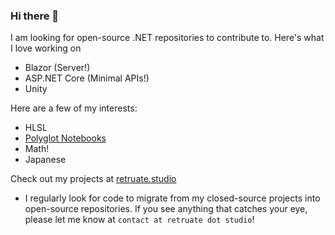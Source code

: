 ### Hi there 👋

I am looking for open-source .NET repositories to contribute to. Here's what I love working on
- Blazor (Server!)
- ASP.NET Core (Minimal APIs!)
- Unity

Here are a few of my interests:
- HLSL
- [Polyglot Notebooks](https://marketplace.visualstudio.com/items?itemName=ms-dotnettools.dotnet-interactive-vscode)
- Math!
- Japanese

Check out my projects at [retruate.studio](https://retruate.studio)
- I regularly look for code to migrate from my closed-source projects into open-source repositories. If you see anything that catches your eye, please let me know at ``contact at retruate dot studio``!
